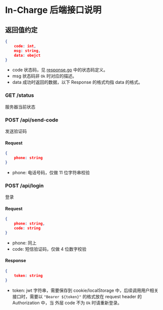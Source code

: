 # In-Charge 后端接口说明

## 返回值约定
``` json
{
    code: int,
    msg: string,
    data: obejct
}
```
- code 
状态码，见 [response.go](https://github.com/cildhdi/In-charge/blob/master/utils/response.go) 中的状态码定义。
- msg
状态码非 ```Ok``` 时对应的描述。
- data
成功时返回的数据，以下 Response 的格式均指 data 的格式。

### GET /status
服务器当前状态

### POST /api/send-code
发送验证码
#### Request
``` json
{
    phone: string
}
```
- phone: 电话号码，仅做 11 位字符串校验

### POST /api/login
登录
#### Request
``` json
{
    phone: string,
    code: string
}
```
- phone: 同上
- code: 短信验证码，仅做 4 位数字校验

#### Response
``` json
{
    token: string
}
```
- token: jwt 字符串，需要保存到 cookie/localStorage 中，后续调用用户相关接口时，需要以 ``` "Bearer ${token}" ``` 的格式放在 request header 的 Authorization 中，当 外层 code 不为 ``` Ok ``` 时请重新登录。